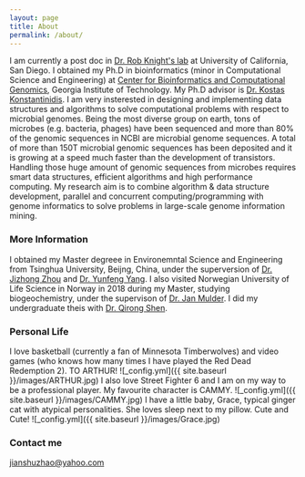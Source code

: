 ```yaml
---
layout: page
title: About
permalink: /about/
---
```


I am currently a post doc in [Dr. Rob Knight's lab](https://knightlab.ucsd.edu) at University of California, San Diego. I obtained my Ph.D in bioinformatics (minor in Computational Science and Engineering) at [Center for Bioinformatics and Computational Genomics](https://bioinformatics.gatech.edu), Georgia Institute of Technology. My Ph.D advisor is [Dr. Kostas Konstantinidis](https://enve-omics.gatech.edu). I am very insterested in designing and implementing data structures and algorithms to solve computational problems with respect to microbial genomes. Being the most diverse group on earth, tons of microbes (e.g. bacteria, phages) have been sequenced and more than 80% of the genomic sequences in NCBI are microbial genome sequences. A total of more than 150T microbial genomic sequences has been deposited and it is growing at a speed much faster than the development of transistors. Handling those huge amount of genomic sequences from microbes requires smart data structures, efficient algorithms and high performance computing. My research aim is to combine algorithm & data structure development, parallel and concurrent computing/programming with genome informatics to solve problems in large-scale genome information mining.

### More Information

I obtained my Master degreee in Environemntal Science and Engineering from Tsinghua University, Beijng, China, under the superversion of [Dr. Jizhong Zhou](https://www.ou.edu/cas/mpbio/people/faculty/zhou) and [Dr. Yunfeng Yang](https://www.sigs.tsinghua.edu.cn/yyf_en/main.htm). I also visited Norwegian University of Life Science in Norway in 2018 during my Master, studying biogeochemistry, under the supervison of [Dr. Jan Mulder](https://www.nmbu.no/en/about/employees/jan-mulder). I did my undergraduate theis with [Dr. Qirong Shen](http://faculty.njau.edu.cn/shenqirong/en/index.htm).

### Personal Life

I love basketball (currently a fan of Minnesota Timberwolves) and video games (who knows how many times I have played the Red Dead Redemption 2). TO ARTHUR! 
![_config.yml]({{ site.baseurl }}/images/ARTHUR.jpg)
I also love Street Fighter 6 and I am on my way to be a professional player. My favourite character is CAMMY.
![_config.yml]({{ site.baseurl }}/images/CAMMY.jpg)
I have a little baby, Grace, typical ginger cat with atypical personalities. She loves sleep next to my pillow. Cute and Cute! 
![_config.yml]({{ site.baseurl }}/images/Grace.jpg)


### Contact me

[jianshuzhao@yahoo.com](mailto:jianshuzhao@yahoo.com)
